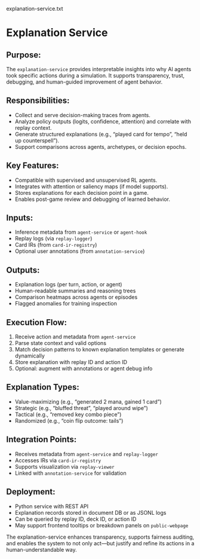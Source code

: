 explanation-service.txt

Explanation Service
===================

Purpose:
--------
The `explanation-service` provides interpretable insights into why AI agents took specific actions during a simulation. It supports transparency, trust, debugging, and human-guided improvement of agent behavior.

Responsibilities:
-----------------
- Collect and serve decision-making traces from agents.
- Analyze policy outputs (logits, confidence, attention) and correlate with replay context.
- Generate structured explanations (e.g., “played card for tempo”, “held up counterspell”).
- Support comparisons across agents, archetypes, or decision epochs.

Key Features:
-------------
- Compatible with supervised and unsupervised RL agents.
- Integrates with attention or saliency maps (if model supports).
- Stores explanations for each decision point in a game.
- Enables post-game review and debugging of learned behavior.

Inputs:
-------
- Inference metadata from `agent-service` or `agent-hook`
- Replay logs (via `replay-logger`)
- Card IRs (from `card-ir-registry`)
- Optional user annotations (from `annotation-service`)

Outputs:
--------
- Explanation logs (per turn, action, or agent)
- Human-readable summaries and reasoning trees
- Comparison heatmaps across agents or episodes
- Flagged anomalies for training inspection

Execution Flow:
---------------
1. Receive action and metadata from `agent-service`
2. Parse state context and valid options
3. Match decision patterns to known explanation templates or generate dynamically
4. Store explanation with replay ID and action ID
5. Optional: augment with annotations or agent debug info

Explanation Types:
------------------
- Value-maximizing (e.g., “generated 2 mana, gained 1 card”)
- Strategic (e.g., “bluffed threat”, “played around wipe”)
- Tactical (e.g., “removed key combo piece”)
- Randomized (e.g., “coin flip outcome: tails”)

Integration Points:
-------------------
- Receives metadata from `agent-service` and `replay-logger`
- Accesses IRs via `card-ir-registry`
- Supports visualization via `replay-viewer`
- Linked with `annotation-service` for validation

Deployment:
-----------
- Python service with REST API
- Explanation records stored in document DB or as JSONL logs
- Can be queried by replay ID, deck ID, or action ID
- May support frontend tooltips or breakdown panels on `public-webpage`

The explanation-service enhances transparency, supports fairness auditing, and enables the system to not only act—but justify and refine its actions in a human-understandable way.
